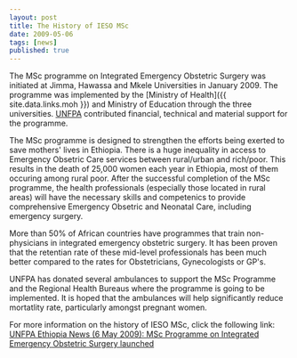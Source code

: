 ```yaml
---
layout: post
title: The History of IESO MSc
date: 2009-05-06
tags: [news]
published: true
---
```

The MSc programme on Integrated Emergency Obstetric Surgery was initiated at Jimma, Hawassa and Mkele Universities in January 2009.
The programme was implemented by the [Ministry of Health]({{ site.data.links.moh }}) and Ministry of Education through the three universities.
[UNFPA](http://www.unfpa.org) contributed financial, technical and material support for the programme.

The MSc programme is designed to strengthen the efforts being exerted to save mothers' lives in Ethiopia.
There is a huge inequality in access to Emergency Obsetric Care  services between rural/urban and rich/poor.
This results in the death of 25,000 women each year in Ethiopia, most of them occuring among rural poor.
After the successful completion of the MSc programme, the health professionals (especially those located in rural areas) will have the necessary skills and competenics to provide comprehensive Emergency Obsetric and Neonatal Care, including emergency surgery. 

More than 50% of African countries have programmes that train non-physicians in integrated emergency obstetric surgery.
It has been proven that the retentian rate of these mid-level professionals has been much better compared to the rates  for Obstetricians, Gynecologists or GP's.

UNFPA has donated several ambulances to support the MSc Programme and the Regional Health Bureaus where the programme is going to be implemented. 
It is hoped that the ambulances will help significantly reduce mortatlity rate, particularly amongst pregnant women.

For more information on the history of IESO MSc, click the following link:  
[UNFPA Ethiopia News (6 May 2009): MSc Programme on Integrated Emergency Obstetric Surgery launched](http://ethiopia.unfpa.org/news/msc-programme-integrated-emergency-obstetric-surgery-launched)